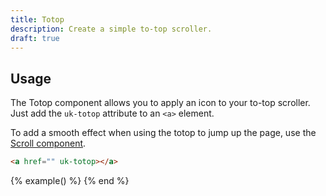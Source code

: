 ```yaml
---
title: Totop
description: Create a simple to-top scroller.
draft: true
---
```


## Usage

The Totop component allows you to apply an icon to your to-top scroller. Just add the `uk-totop` attribute to an `<a>` element.

To add a smooth effect when using the totop to jump up the page, use the [Scroll component](scroll.md).

```html
<a href="" uk-totop></a>
```

{% example() %}
<a href="#" uk-totop uk-scroll></a>
{% end %}
